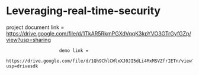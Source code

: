 # Leveraging-real-time-security

project document link = 
                        https://drive.google.com/file/d/1TkAR5RkmPGXdVqqK3kpYVO3GTrGyfGZp/view?usp=sharing

                        demo link =
                        https://drive.google.com/file/d/1Qh9ChlCWlxXJ0JI5dLi4MxMSVZfrIETn/view?usp=drivesdk
